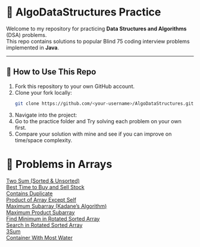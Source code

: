 # 🚀 AlgoDataStructures Practice

Welcome to my repository for practicing **Data Structures and Algorithms** (DSA) problems.  
This repo contains solutions to popular Blind 75 coding interview problems implemented in **Java**.

---

## 📌 How to Use This Repo
1. Fork this repository to your own GitHub account.
2. Clone your fork locally:
   ```bash
   git clone https://github.com/<your-username>/AlgoDataStructures.git
3. Navigate into the project:
4. Go to the practice folder and Try solving each problem on your own first.
5. Compare your solution with mine and see if you can improve on time/space complexity.

📂 Problems in Arrays
=====================
 [Two Sum (Sorted & Unsorted)](https://leetcode.com/problems/two-sum/)               
 [Best Time to Buy and Sell Stock](https://leetcode.com/problems/best-time-to-buy-and-sell-stock/)           
 [Contains Duplicate](https://leetcode.com/problems/contains-duplicate/)                        
 [Product of Array Except Self](https://leetcode.com/problems/product-of-array-except-self/)              
 [Maximum Subarray (Kadane’s Algorithm)](https://leetcode.com/problems/maximum-subarray/)     
 [Maximum Product Subarray](https://leetcode.com/problems/maximum-product-subarray/)                  
 [Find Minimum in Rotated Sorted Array](https://leetcode.com/problems/find-minimum-in-rotated-sorted-array/)      
 [Search in Rotated Sorted Array](https://leetcode.com/problems/search-in-rotated-sorted-array/)            
 [3Sum](https://leetcode.com/problems/3sum/)                                      
 [Container With Most Water](https://leetcode.com/problems/container-with-most-water/)
 